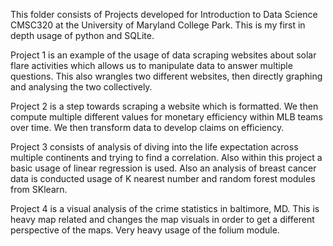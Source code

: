 This folder consists of Projects developed for Introduction to Data Science CMSC320 at the University of Maryland College Park. This is my first in depth usage of python and SQLite.


Project 1 is an example of the usage of data scraping websites about solar flare activities which allows us to manipulate data to answer multiple questions. This also wrangles two different websites, then directly graphing and analysing the two collectively.

Project 2 is a step towards scraping a website which is formatted. We then compute multiple different values for monetary efficiency within MLB teams over time. We then transform data to develop claims on efficiency.

Project 3 consists of analysis of diving into the life expectation across multiple continents and trying to find a correlation. Also within this project a basic usage of linear regression is used. Also an analysis of breast cancer data is conducted usage of K nearest number and random forest modules from SKlearn.

Project 4 is a visual analysis of the crime statistics in baltimore, MD. This is heavy map related and changes the map visuals in order to get a different perspective of the maps. Very heavy usage of the folium module.
